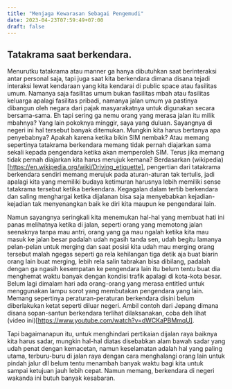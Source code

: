 ```yaml
---
title: "Menjaga Kewarasan Sebagai Pengemudi"
date: 2023-04-23T07:59:49+07:00
draft: false
---
```


## Tatakrama saat berkendara.
Menurutku tatakrama atau manner ga hanya dibutuhkan saat berinteraksi antar personal saja, tapi juga saat kita berkendara dimana disana tejadi interaksi lewat kendaraan yang kita kendarai di public space atau fasilitas umum. Namanya saja fasilitas umum bukan fasilitas mbah atau fasilitas keluarga apalagi fasilitas pribadi, namanya jalan umum ya pastinya dibangun oleh negara dari pajak masyarakatnya untuk digunakan secara bersama-sama. Eh tapi sering ga nemu orang yang merasa jalan itu milik mbahnya? Yang lain pokoknya minggir, saya yang duluan. Sayangnya di negeri ini hal tersebut banyak ditemukan. Mungkin kita harus bertanya apa penyebabnya? Apakah karena ketika bikin SIM nembak? Atau memang sepertinya tatakrama berkendara memang tidak pernah diajarkan sama sekali kepada pengendara ketika akan memperoleh SIM. Terus jika memang tidak pernah diajarkan kita harus merujuk kemana? Berdasarkan (wikipedia)[https://en.wikipedia.org/wiki/Driving_etiquette], pengertian dari tatakrama berkendara sendiri memang merujuk pada aturan-aturan tak tertulis, jadi apalagi kita yang memiliki budaya ketimuran harusnya lebih memiliki sense tatakrama tersebut ketika berkendara. Kegagalan dalam tertib berkendara dan saling menghargai ketika dijalanan bisa saja menyebabkan kejadian-kejadian tak menyenangkan baik ke diri kita maupun ke pengendarai lain. 

Namun sayangnya seringkali kita menemukan hal-hal yang membuat hati ini panas melihatnya ketika di jalan, seperti orang yang memotong jalan seenaknya tanpa mau antri, orang yang ga mau ngalah ketika kita mau masuk ke jalan besar padalah udah ngasih tanda sen, udah begitu lamanya pelan-pelan untuk merging dan saat posisi kita udah mau merging orang tersebut malah ngegas seperti ga rela kehilangan tiga detik aja buat biarin orang lain buat merging, lebih rela salin tabrakan bisa dibilang, padalah dengan ga ngasih kesempatan ke pengendara lain itu belum tentu buat dia menghemat waktu banyak dengan kondisi trafik apalagi di kota-kota besar. Belum lagi dimalam hari ada orang-orang yang merasa entitled untuk menggunakan lampu sorot yang membutakan pengendara yang lain. Memang sepertinya peraturan-peraturan berkendara disini belum diberlakukan ketat seperti diluar negeri. Ambil contoh dari Jepang dimana disana sopan-santun berkendara terlihat dilaksanakan, coba deh lihat (video ini)[https://www.youtube.com/watch?v=dWCKaPBMmqU].

Tapi bagaimanapun itu, untuk menghindari pertikaian dijalan raya baiknya kita harus sadar, mungkin hal-hal diatas disebabkan alam bawah sadar yang udah penat dengan kemacetan, namun keselamatan adalah hal yang paling utama, terburu-buru di jalan raya dengan cara menghalangi orang lain untuk pindah jalur dll belum tentu menambah banyak waktu bagi kita untuk sampai ketujuan jauh lebih cepat. Namun memang, berkendara di negeri wakanda ini butuh banyak kesabaran.